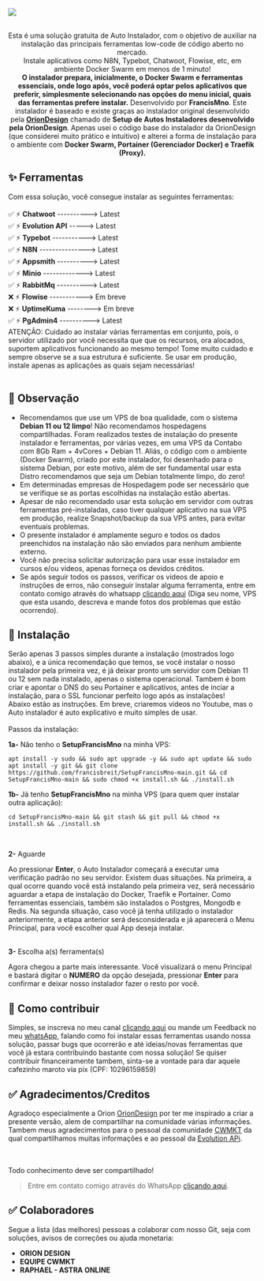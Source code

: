 <img src="https://github.com/francisbreit/SetupFrancisMno-main/assets/5285287/228e9463-a57e-4efa-b709-163a52875426">
<br><br>
<p align="center">
  Esta é uma solução gratuita de Auto Instalador, com o objetivo de auxiliar na instalação das principais ferramentas low-code de código aberto no mercado.<br>
  Instale aplicativos como N8N, Typebot, Chatwoot, Flowise, etc, em ambiente Docker Swarm em menos de 1 minuto!<br>
  <b>O instalador prepara, inicialmente, o Docker Swarm e ferramentas essenciais, onde logo após, você poderá optar pelos aplicativos que preferir, simplesmente selecionando nas opções do menu inicial, quais das ferramentas prefere instalar.</b>
  Desenvolvido por <b>FrancisMno</b>. 
  Este instalador é baseado e existe graças ao instalador original desenvolvido pela <b> <a href="https://github.com/oriondesign2015/SetupOrion">OrionDesign</a></b> chamado de <b> Setup de Autos Instaladores desenvolvido pela OrionDesign</b>. Apenas usei o código base do instalador da OrionDesign (que considerei muito prático e intuitivo) e alterei a forma de instalação para o ambiente com <b>Docker Swarm, Portainer (Gerenciador Docker) e Traefik (Proxy).</b> 
</p>

<!--
<p align="center">

</p>
<br>
-->
## ✨ Ferramentas

Com essa solução, você consegue instalar as seguintes ferramentas:<br><br>
✅ ⚡ <b>Chatwoot</b> ----------> Latest<br>
✅ ⚡ <b>Evolution API</b> -----> Latest<br>
✅ ⚡ <b>Typebot</b> -----------> Latest<br>
✅ ⚡ <b>N8N</b> ---------------> Latest<br>
✅ ⚡ <b>Appsmith</b> ----------> Latest<br>
✅ ⚡ <b>Minio</b> -------------> Latest<br>
✅ ⚡ <b>RabbitMq</b> ----------> Latest<br>
❌ ⚡ <b>Flowise</b> -----------> Em breve<br>
❌ ⚡ <b>UptimeKuma</b> --------> Em breve<br>
✅ ⚡ <b>PgAdmin4</b> ----------> Latest<br>
ATENÇÃO: Cuidado ao instalar várias ferramentas em conjunto, pois, o servidor utilizado por você necessita que que os recursos, ora alocados, suportem aplicativos funcionando ao mesmo tempo! Tome muito cuidado e sempre observe se a sua estrutura é suficiente. Se usar em produção, instale apenas as aplicações as quais sejam necessárias!  <br><br>

## 📌 Observação

- Recomendamos que use um VPS de boa qualidade, com o sistema <b>Debian 11 ou 12 limpo</b>! Não recomendamos hospedagens compartilhadas. Foram realizados testes de instalação do presente instalador e ferramentas, por várias vezes, em uma VPS da Contabo com 8Gb Ram + 4vCores + Debian 11. Aliás, o código com o ambiente (Docker Swarm), criado por este instalador, foi desenhado para o sistema Debian, por este motivo, além de ser fundamental usar esta Distro recomendamos que seja um Debian totalmente limpo, do zero!
- Em determinadas empresas de Hospedagem pode ser necessário que se verifique se as portas escolhidas na instalação estão abertas.
- Apesar de não recomendado usar esta solução em servidor com outras ferramentas pré-instaladas, caso tiver qualquer aplicativo na sua VPS em produção, realize Snapshot/backup da sua VPS antes, para evitar eventuais problemas.
- O presente instalador é amplamente seguro e todos os dados preenchidos na instalação não são enviados para nenhum ambiente externo.
- Você não precisa solicitar autorização para usar esse instalador em cursos e/ou videos, apenas forneça os devidos créditos.
- Se após seguir todos os passos, verificar os videos de apoio e instruções de erros, não conseguir instalar alguma ferramenta, entre em contato comigo através do whatsapp [clicando aqui](https://wa.me/+5511968162690) (Diga seu nome, VPS que esta usando, descreva e mande fotos dos problemas que estão ocorrendo). 

## 🔧 Instalação

Serão apenas 3 passos simples durante a instalação (mostrados logo abaixo), e a única recomendação que temos, se você instalar o nosso instalador pela primeira vez, é já deixar pronto um servidor com Debian 11 ou 12 sem nada instalado, apenas o sistema operacional. Tambem é bom criar e apontar o DNS do seu Portainer e aplicativos, antes de inciar a instalação, para o SSL funcionar perfeito logo após as instalações!<br>
Abaixo estão as instruções. Em breve, criaremos videos no Youtube, mas o Auto instalador é auto explicativo e muito simples de usar.<br><br> Passos da instalação:

<p><b>1a-</b> Não tenho o <b>SetupFrancisMno</b> na minha VPS:</p>

```
apt install -y sudo && sudo apt upgrade -y && sudo apt update && sudo apt install -y git && git clone https://github.com/francisbreit/SetupFrancisMno-main.git && cd SetupFrancisMno-main && sudo chmod +x install.sh && ./install.sh
```

<p><b>1b-</b> Já tenho <b>SetupFrancisMno</b> na minha VPS (para quem quer instalar outra aplicação):</p>

```
cd SetupFrancisMno-main && git stash && git pull && chmod +x install.sh && ./install.sh
```
<br>
<p><b>2-</b> Aguarde</p>
Ao pressionar <b>Enter</b>, o Auto Instalador começará a executar uma verificação padrão no seu servidor. Existem duas situações. Na primeira, a qual ocorre quando você está instalando pela primeira vez, será necessário aguardar a etapa de instalação do Docker, Traefik e Portainer. Como ferramentas essenciais, também são instalados o Postgres, Mongodb e Redis. Na segunda situação, caso você já tenha utilizado o instalador anteriormente, a etapa anterior será desconsiderada e já aparecerá o Menu Principal, para você escolher qual App deseja instalar.<br><br>


<p><b>3-</b> Escolha a(s) ferramenta(s)</p>
Agora chegou a parte mais interessante. Você visualizará o menu Principal e bastará digitar o <b>NUMERO</b> da opção desejada, pressionar <b>Enter</b> para confirmar e deixar nosso instalador fazer o resto por você.



## 🚀 Como contribuir

Simples, se inscreva no meu canal [clicando aqui](https://www.youtube.com/c/FrancisMNO) ou mande um Feedback no meu [whatsApp](http://wa.me/+5511968162690), falando como foi instalar essas ferramentas usando nossa solução, passar bugs que ocorrerão e até ideias/novas ferramentas que você já estara contribuindo bastante com nossa solução! Se quiser contribuir financeiramente tambem, sinta-se a vontade para dar aquele cafezinho maroto via pix (CPF: 10296159859)

## ✅ Agradecimentos/Creditos

Agradoço especialmente a Orion <a href="https://github.com/oriondesign2015/SetupOrion">OrionDesign</a> por ter me inspirado a criar a presente versão, alem de compartilhar na comunidade várias informações.
Tambem meus agradecimentos para o pessoal da comunidade <a href="https://github.com/cwmkt">CWMKT</a> da qual compartilhamos muitas informações e ao pessoal da <a href="https://evolution-api.com/opensource-whatsapp-api/">Evolution APi</a>.
<br><br><br>

Todo conhecimento deve ser compartilhado!

> Entre em contato comigo através do WhatsApp [clicando aqui](http://wa.me/+5511968162690).

## ✅ Colaboradores
Segue a lista (das melhores) pessoas a colaborar com nosso Git, seja com soluções, avisos de correções ou ajuda monetaria:
- <b>ORION DESIGN</b>
- <b>EQUIPE CWMKT</b>
- <b>RAPHAEL - ASTRA ONLINE</b>
